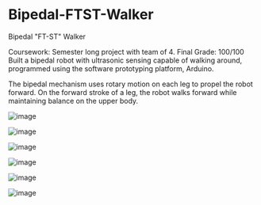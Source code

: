 # Bipedal-FTST-Walker
Bipedal "FT-ST" Walker

Coursework: Semester long project with team of 4. Final Grade: 100/100
Built a bipedal robot with ultrasonic sensing capable of walking around, programmed using the software prototyping platform, Arduino.

The bipedal mechanism uses rotary motion on each leg to propel the robot forward. On the forward stroke of a leg, the robot walks forward while maintaining balance on the upper body.

![image](https://github.com/ylu8888/Bipedal-FTST-Walker/assets/123523291/3398977c-d287-4da5-ae9e-6870d2c45439)

![image](https://github.com/ylu8888/Bipedal-FTST-Walker/assets/123523291/c908da79-2448-4b3d-96cc-d92900de319a)

![image](https://github.com/ylu8888/Bipedal-FTST-Walker/assets/123523291/54dbcc50-c3c0-40be-a052-af2438ff9f37)

![image](https://github.com/ylu8888/Bipedal-FTST-Walker/assets/123523291/e530e670-bb0f-46a9-9ff2-213197377505)

![image](https://github.com/ylu8888/Bipedal-FTST-Walker/assets/123523291/abfe3c02-5ce7-4974-a20e-f16a2fe07a94)

![image](https://github.com/ylu8888/Bipedal-FTST-Walker/assets/123523291/7e5e1412-5396-493f-86c9-3bafb13a1bbf)

